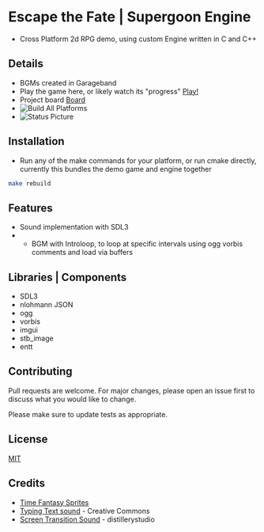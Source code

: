 # Escape the Fate | Supergoon Engine
- Cross Platform 2d RPG demo, using custom Engine written in C and C++

## Details
- BGMs created in Garageband
- Play the game here, or likely watch its "progress" [Play!](https://escapethefate.supergoon.com)
- Project board [Board](https://github.com/users/kjblanchard/projects/11)
- ![Build All Platforms]( https://github.com/kjblanchard/sgEngine/actions/workflows/build.yml/badge.svg)
- ![Status Picture](https://github.com/kjblanchard/sgEngine/blob/master/img/debug.gif?raw=true)

## Installation
- Run any of the make commands for your platform, or run cmake directly, currently this bundles the demo game and engine together
```bash
make rebuild
```

## Features
- Sound implementation with SDL3
- - BGM with Introloop, to loop at specific intervals using ogg vorbis comments and load via buffers

## Libraries | Components
- SDL3
- nlohmann JSON
- ogg
- vorbis
- imgui
- stb_image
- entt

## Contributing
Pull requests are welcome. For major changes, please open an issue first
to discuss what you would like to change.

Please make sure to update tests as appropriate.

## License
[MIT](https://choosealicense.com/licenses/mit/)

## Credits
- [Time Fantasy Sprites](https://finalbossblues.com/timefantasy/)
- [Typing Text sound](https://freesound.org/people/Sky_Motion/sounds/416777/) - Creative Commons
- [Screen Transition Sound](https://freesound.org/people/distillerystudio/sounds/327754/) - distillerystudio
